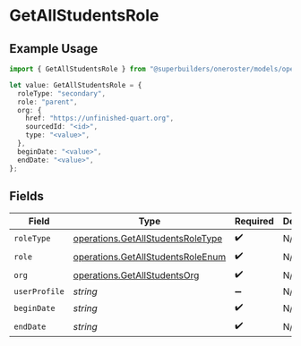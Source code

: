 # GetAllStudentsRole

## Example Usage

```typescript
import { GetAllStudentsRole } from "@superbuilders/oneroster/models/operations";

let value: GetAllStudentsRole = {
  roleType: "secondary",
  role: "parent",
  org: {
    href: "https://unfinished-quart.org",
    sourcedId: "<id>",
    type: "<value>",
  },
  beginDate: "<value>",
  endDate: "<value>",
};
```

## Fields

| Field                                                                                  | Type                                                                                   | Required                                                                               | Description                                                                            |
| -------------------------------------------------------------------------------------- | -------------------------------------------------------------------------------------- | -------------------------------------------------------------------------------------- | -------------------------------------------------------------------------------------- |
| `roleType`                                                                             | [operations.GetAllStudentsRoleType](../../models/operations/getallstudentsroletype.md) | :heavy_check_mark:                                                                     | N/A                                                                                    |
| `role`                                                                                 | [operations.GetAllStudentsRoleEnum](../../models/operations/getallstudentsroleenum.md) | :heavy_check_mark:                                                                     | N/A                                                                                    |
| `org`                                                                                  | [operations.GetAllStudentsOrg](../../models/operations/getallstudentsorg.md)           | :heavy_check_mark:                                                                     | N/A                                                                                    |
| `userProfile`                                                                          | *string*                                                                               | :heavy_minus_sign:                                                                     | N/A                                                                                    |
| `beginDate`                                                                            | *string*                                                                               | :heavy_check_mark:                                                                     | N/A                                                                                    |
| `endDate`                                                                              | *string*                                                                               | :heavy_check_mark:                                                                     | N/A                                                                                    |
